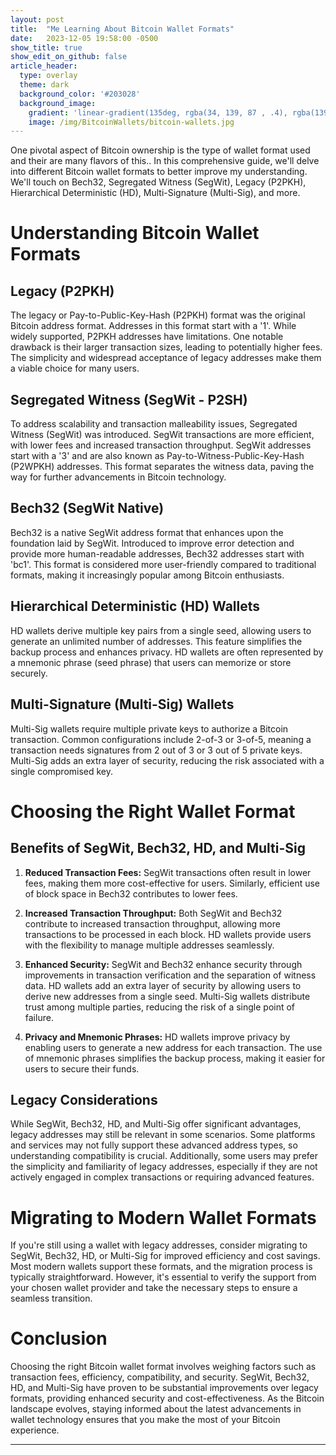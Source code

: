 ```yaml
---
layout: post
title:  "Me Learning About Bitcoin Wallet Formats"
date:   2023-12-05 19:58:00 -0500
show_title: true
show_edit_on_github: false
article_header:
  type: overlay
  theme: dark
  background_color: '#203028'
  background_image:
    gradient: 'linear-gradient(135deg, rgba(34, 139, 87 , .4), rgba(139, 34, 139, .4))'
    image: /img/BitcoinWallets/bitcoin-wallets.jpg
---
```


One pivotal aspect of Bitcoin ownership is the type of wallet format used and their are many flavors of this.. In this comprehensive guide, we'll delve into different Bitcoin wallet formats to better improve my understanding. We'll touch on Bech32, Segregated Witness (SegWit), Legacy (P2PKH), Hierarchical Deterministic (HD), Multi-Signature (Multi-Sig), and more.

# Understanding Bitcoin Wallet Formats

## Legacy (P2PKH)
The legacy or Pay-to-Public-Key-Hash (P2PKH) format was the original Bitcoin address format. Addresses in this format start with a '1'. While widely supported, P2PKH addresses have limitations. One notable drawback is their larger transaction sizes, leading to potentially higher fees. The simplicity and widespread acceptance of legacy addresses make them a viable choice for many users.

## Segregated Witness (SegWit - P2SH)
To address scalability and transaction malleability issues, Segregated Witness (SegWit) was introduced. SegWit transactions are more efficient, with lower fees and increased transaction throughput. SegWit addresses start with a '3' and are also known as Pay-to-Witness-Public-Key-Hash (P2WPKH) addresses. This format separates the witness data, paving the way for further advancements in Bitcoin technology.

## Bech32 (SegWit Native)
Bech32 is a native SegWit address format that enhances upon the foundation laid by SegWit. Introduced to improve error detection and provide more human-readable addresses, Bech32 addresses start with 'bc1'. This format is considered more user-friendly compared to traditional formats, making it increasingly popular among Bitcoin enthusiasts.

## Hierarchical Deterministic (HD) Wallets
HD wallets derive multiple key pairs from a single seed, allowing users to generate an unlimited number of addresses. This feature simplifies the backup process and enhances privacy. HD wallets are often represented by a mnemonic phrase (seed phrase) that users can memorize or store securely.

## Multi-Signature (Multi-Sig) Wallets
Multi-Sig wallets require multiple private keys to authorize a Bitcoin transaction. Common configurations include 2-of-3 or 3-of-5, meaning a transaction needs signatures from 2 out of 3 or 3 out of 5 private keys. Multi-Sig adds an extra layer of security, reducing the risk associated with a single compromised key.

# Choosing the Right Wallet Format

## Benefits of SegWit, Bech32, HD, and Multi-Sig
1. **Reduced Transaction Fees:**
   SegWit transactions often result in lower fees, making them more cost-effective for users. Similarly, efficient use of block space in Bech32 contributes to lower fees.
   
2. **Increased Transaction Throughput:**
   Both SegWit and Bech32 contribute to increased transaction throughput, allowing more transactions to be processed in each block. HD wallets provide users with the flexibility to manage multiple addresses seamlessly.

3. **Enhanced Security:**
   SegWit and Bech32 enhance security through improvements in transaction verification and the separation of witness data. HD wallets add an extra layer of security by allowing users to derive new addresses from a single seed. Multi-Sig wallets distribute trust among multiple parties, reducing the risk of a single point of failure.

4. **Privacy and Mnemonic Phrases:**
   HD wallets improve privacy by enabling users to generate a new address for each transaction. The use of mnemonic phrases simplifies the backup process, making it easier for users to secure their funds.

## Legacy Considerations
While SegWit, Bech32, HD, and Multi-Sig offer significant advantages, legacy addresses may still be relevant in some scenarios. Some platforms and services may not fully support these advanced address types, so understanding compatibility is crucial. Additionally, some users may prefer the simplicity and familiarity of legacy addresses, especially if they are not actively engaged in complex transactions or requiring advanced features.

# Migrating to Modern Wallet Formats

If you're still using a wallet with legacy addresses, consider migrating to SegWit, Bech32, HD, or Multi-Sig for improved efficiency and cost savings. Most modern wallets support these formats, and the migration process is typically straightforward. However, it's essential to verify the support from your chosen wallet provider and take the necessary steps to ensure a seamless transition.

# Conclusion

Choosing the right Bitcoin wallet format involves weighing factors such as transaction fees, efficiency, compatibility, and security. SegWit, Bech32, HD, and Multi-Sig have proven to be substantial improvements over legacy formats, providing enhanced security and cost-effectiveness. As the Bitcoin landscape evolves, staying informed about the latest advancements in wallet technology ensures that you make the most of your Bitcoin experience.

---
